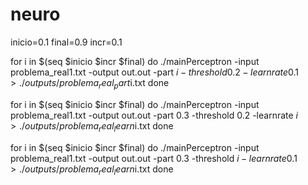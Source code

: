 neuro
=====

inicio=0.1
 final=0.9
  incr=0.1


for i in $(seq $inicio $incr $final)
do
./mainPerceptron -input problema_real1.txt -output out.out -part $i -threshold 0.2 -learnrate 0.1 > ./outputs/problema_real_part$i.txt
done


for i in $(seq $inicio $incr $final)
do
./mainPerceptron -input problema_real1.txt -output out.out -part 0.3 -threshold 0.2 -learnrate $i > ./outputs/problema_real_learn$i.txt
done

for i in $(seq $inicio $incr $final)
do
./mainPerceptron -input problema_real1.txt -output out.out -part 0.3 -threshold $i -learnrate 0.1 > ./outputs/problema_real_learn$i.txt
done
